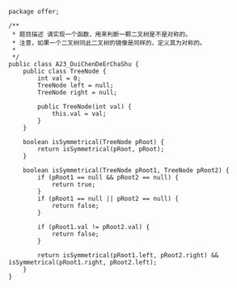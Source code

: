 	package offer;
	
	/**
	 * 题目描述 请实现一个函数，用来判断一颗二叉树是不是对称的。 
	 * 注意，如果一个二叉树同此二叉树的镜像是同样的，定义其为对称的。
	 *
	 */
	public class A23_DuiChenDeErChaShu {
		public class TreeNode {
			int val = 0;
			TreeNode left = null;
			TreeNode right = null;
	
			public TreeNode(int val) {
				this.val = val;
			}
		}
	
		boolean isSymmetrical(TreeNode pRoot) {
			return isSymmetrical(pRoot, pRoot);
		}
	
		boolean isSymmetrical(TreeNode pRoot1, TreeNode pRoot2) {
			if (pRoot1 == null && pRoot2 == null) {
				return true;
			}
			if (pRoot1 == null || pRoot2 == null) {
				return false;
			}
	
			if (pRoot1.val != pRoot2.val) {
				return false;
			}
	
			return isSymmetrical(pRoot1.left, pRoot2.right) && isSymmetrical(pRoot1.right, pRoot2.left);
		}
	}
